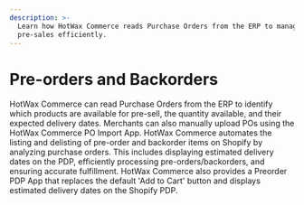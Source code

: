 ```yaml
---
description: >-
  Learn how HotWax Commerce reads Purchase Orders from the ERP to manage
  pre-sales efficiently.
---
```


# Pre-orders and Backorders

HotWax Commerce can read Purchase Orders from the ERP to identify which products are available for pre-sell, the quantity available, and their expected delivery dates. Merchants can also manually upload POs using the HotWax Commerce PO Import App. HotWax Commerce automates the listing and delisting of pre-order and backorder items on Shopify by analyzing purchase orders. This includes displaying estimated delivery dates on the PDP, efficiently processing pre-orders/backorders, and ensuring accurate fulfillment. HotWax Commerce also provides a Preorder PDP App that replaces the default 'Add to Cart' button and displays estimated delivery dates on the Shopify PDP.

####
